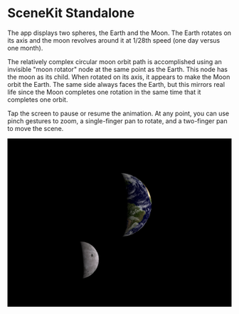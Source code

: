 # SceneKit Standalone

The app displays two spheres, the Earth and the Moon. The Earth rotates on its axis and the moon revolves around it at 1/28th speed (one day versus one month). 

The relatively complex circular moon orbit path is accomplished using an invisible "moon rotator" node at the same point as the Earth. This node has the moon as its child. When rotated on its axis, it appears to make the Moon orbit the Earth. The same side always faces the Earth, but this mirrors real life since the Moon completes one rotation in the same time that it completes one orbit. 

Tap the screen to pause or resume the animation. At any point, you can use pinch gestures to zoom, a single-finger pan to rotate, and a two-finger pan to move the scene. 

![](screenshot.png)
